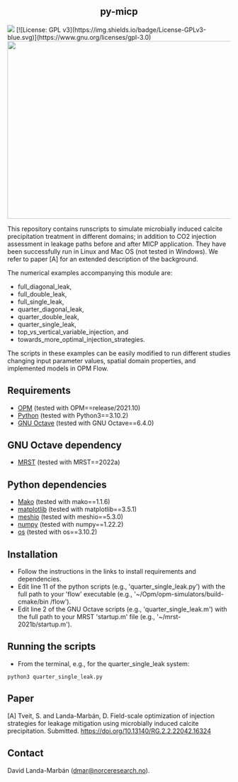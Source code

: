 <h2 align="center">py-micp</h2>
<a href="https://www.python.org/"><img src="https://img.shields.io/badge/python-3.8%20|%203.9%20|%203.10-blue.svg"></a>
[![License: GPL v3](https://img.shields.io/badge/License-GPLv3-blue.svg)](https://www.gnu.org/licenses/gpl-3.0)
<img src="py-micp.gif" width="900" height="400">

This repository contains runscripts to simulate microbially induced calcite
precipitation treatment in different domains; in addition to CO2 injection
assessment in leakage paths before and after MICP application. They have been
successfully run in Linux and Mac OS (not tested in Windows). We refer to
paper [A] for an extended description of the background.

The numerical examples accompanying this module are:
* full_diagonal_leak,
* full_double_leak,
* full_single_leak,
* quarter_diagonal_leak,
* quarter_double_leak,
* quarter_single_leak,
* top_vs_vertical_variable_injection, and
* towards_more_optimal_injection_strategies.

The scripts in these examples can be easily modified to run different studies
changing input parameter values, spatial domain properties, and implemented
models in OPM Flow.

## Requirements
* [OPM](https://opm-project.org) (tested with OPM==release/2021.10)
* [Python](https://www.python.org/downloads/) (tested with Python3==3.10.2)
* [GNU Octave](https://www.gnu.org/software/octave/download) (tested with GNU Octave==6.4.0)

## GNU Octave dependency
* [MRST](https://www.sintef.no/projectweb/mrst/download/) (tested with MRST==2022a)

## Python dependencies
* [Mako](https://www.makotemplates.org) (tested with mako==1.1.6)
* [matplotlib](https://matplotlib.org) (tested with matplotlib==3.5.1)
* [meshio](https://github.com/nschloe/meshio) (tested with meshio==5.3.0)
* [numpy](https://numpy.org) (tested with numpy==1.22.2)
* [os](https://docs.python.org/3/library/os.html) (tested with os==3.10.2)

## Installation
* Follow the instructions in the links to install requirements and dependencies.
* Edit line 11 of the python scripts (e.g., 'quarter_single_leak.py') with the
full path to your 'flow' executable (e.g., '~/Opm/opm-simulators/build-cmake/bin
/flow').
* Edit line 2 of the GNU Octave scripts (e.g., 'quarter_single_leak.m') with the
full path to your MRST 'startup.m' file (e.g., '~/mrst-2021b/startup.m').

## Running the scripts
* From the terminal, e.g., for the quarter_single_leak system:

`python3 quarter_single_leak.py`

## Paper
[A] Tveit, S. and Landa-Marbán, D. Field-scale optimization of injection
strategies for leakage mitigation using microbially induced calcite
precipitation. Submitted. https://doi.org/10.13140/RG.2.2.22042.16324

## Contact
David Landa-Marbán (dmar@norceresearch.no).
